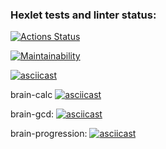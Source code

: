 ### Hexlet tests and linter status:
[![Actions Status](https://github.com/AlexTeneneva/python-project-49/actions/workflows/hexlet-check.yml/badge.svg)](https://github.com/AlexTeneneva/python-project-49/actions)

[![Maintainability](https://api.codeclimate.com/v1/badges/2e59aa1a90e835d1182b/maintainability)](https://codeclimate.com/github/AlexTeneneva/python-project-49/maintainability)

[![asciicast](https://https://asciinema.org/a/hMf2UfQUzIpKF6YdNs1z4R51N.svg)](https://https://asciinema.org/a/hMf2UfQUzIpKF6YdNs1z4R51N)


brain-calc
[![asciicast](https://asciinema.org/a/O9hXBnNLzBqPvhYeFh5Ciz14k.svg)](https://asciinema.org/a/O9hXBnNLzBqPvhYeFh5Ciz14k)


brain-gcd:
[![asciicast](https://asciinema.org/a/Y4sRuljJEhHSf1pVi3TdEBfDN.svg)](https://asciinema.org/a/Y4sRuljJEhHSf1pVi3TdEBfDN)


brain-progression: 
[![asciicast](https://asciinema.org/a/hgxgZZ3KWkp2z7u84KE6FWf8e.svg)](https://asciinema.org/a/hgxgZZ3KWkp2z7u84KE6FWf8e)
